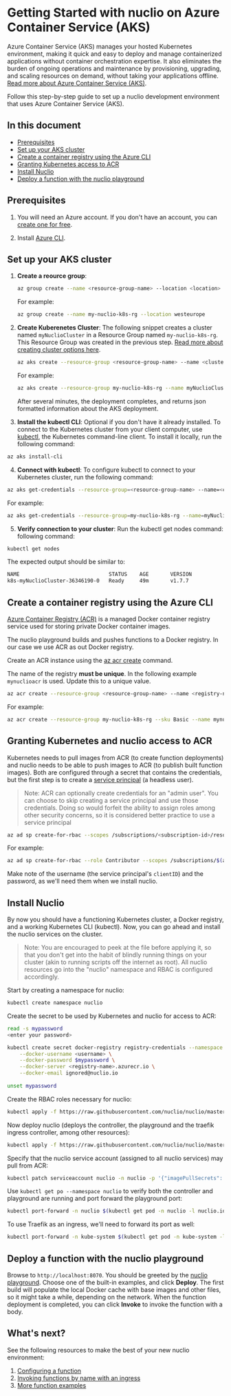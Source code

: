 # Getting Started with nuclio on Azure Container Service (AKS)

Azure Container Service (AKS) manages your hosted Kubernetes environment, making it quick and easy to deploy and manage containerized applications without container orchestration expertise. It also eliminates the burden of ongoing operations and maintenance by provisioning, upgrading, and scaling resources on demand, without taking your applications offline. [Read more about Azure Container Service (AKS)](https://docs.microsoft.com/en-us/azure/aks/).

Follow this step-by-step guide to set up a nuclio development environment that uses Azure Container Service (AKS).

## In this document

- [Prerequisites](#prerequisites)
- [Set up your AKS cluster](#set-up-your-aks-cluster)
- [Create a container registry using the Azure CLI](#create-a-container-registry-using-the-azure-cli)
- [Granting Kubernetes access to ACR](#granting-kubernetes-access-to-acr)
- [Install Nuclio](#install-nuclio)
- [Deploy a function with the nuclio playground](#deploy-a-function-with-the-nuclio-playground)

## Prerequisites

1. You will need an Azure account. If you don't have an account, you can [create one for free](https://azure.microsoft.com/en-us/free/).

2. Install [Azure CLI](https://docs.microsoft.com/en-us/cli/azure/install-azure-cli?view=azure-cli-latest).



## Set up your AKS cluster

1.  **Create a reource group**: 

    ```sh
    az group create --name <resource-group-name> --location <location>
    ```
    For example:
    ```sh
    az group create --name my-nuclio-k8s-rg --location westeurope
    ```
2.  **Create Kuberenetes Cluster**: The following snippet creates a cluster named `myNuclioCluster` in a Resource Group named `my-nuclio-k8s-rg`. This Resource Group was created in the previous step. [Read more about creating cluster options here](https://docs.microsoft.com/en-us/cli/azure/aks?view=azure-cli-latest#az_aks_create).

    ```sh
    az aks create --resource-group <resource-group-name> --name <cluster-name> --node-count <number>
    ```
    For example:
    ```sh
    az aks create --resource-group my-nuclio-k8s-rg --name myNuclioCluster --node-count 2 --generate-ssh-keys
    ```
    After several minutes, the deployment completes, and returns json formatted information about the AKS deployment.

3. **Install the kubectl CLI**: Optional if you don't have it already installed. To connect to the Kubernetes cluster from your client computer, use [kubectl](https://kubernetes.io/docs/user-guide/kubectl/), the Kubernetes command-line client. To install it locally, run the following command:
```sh
az aks install-cli
```

4. **Connect with kubectl**: To configure kubectl to connect to your Kubernetes cluster, run the following command:
```sh
az aks get-credentials --resource-group=<resource-group-name> --name=<cluster-name>
```
For example:
```sh
az aks get-credentials --resource-group=my-nuclio-k8s-rg --name=myNuclioCluster
```

5. **Verify connection to your cluster**: Run the kubectl get nodes command:
following command:
```sh
kubectl get nodes
```
The expected output should be similar to:
```sh
NAME                             STATUS    AGE       VERSION
k8s-myNuclioCluster-36346190-0   Ready     49m       v1.7.7
```

## Create a container registry using the Azure CLI
[Azure Container Registry (ACR)](https://docs.microsoft.com/en-us/azure/container-registry/container-registry-get-started-azure-cli) is a managed Docker container registry service used for storing private Docker container images.

The nuclio playground builds and pushes functions to a Docker registry. In our case we use ACR as out Docker registry.

Create an ACR instance using the [az acr create](https://docs.microsoft.com/en-us/cli/azure/acr#az_acr_create) command.

The name of the registry **must be unique**. In the following example `mynuclioacr` is used. Update this to a unique value.
```sh
az acr create --resource-group <resource-group-name> --name <registry-name> --sku Basic
```
For example:
```sh
az acr create --resource-group my-nuclio-k8s-rg --sku Basic --name mynuclioacr 
```

## Granting Kubernetes and nuclio access to ACR

Kubernetes needs to pull images from ACR (to create function deployments) and nuclio needs to be able to push images to ACR (to publish built function images). Both are configured through a secret that contains the credentials, but the first step is to create a [service principal](https://docs.microsoft.com/en-us/azure/active-directory/develop/active-directory-application-objects) (a headless user).  
> Note: ACR can optionally create credentials for an "admin user". You can choose to skip creating a service principal and use those credentials. Doing so would forfeit the ability to assign roles among other security concerns, so it is considered better practice to use a service principal  

```sh
az ad sp create-for-rbac --scopes /subscriptions/<subscription-id>/resourcegroups/<resource-group-name>/providers/Microsoft.ContainerRegistry/registries/<registry-name> --role Contributor --name <service-prinicpal-name>
```
For example:
```sh
az ad sp create-for-rbac --role Contributor --scopes /subscriptions/$(az account show --query id -o tsv)/resourcegroups/my-nuclio-k8s-rg/providers/Microsoft.ContainerRegistry/registries/mynuclioacr --name mynuclioacr-sp
```

Make note of the username (the service principal's `clientID`) and the password, as we'll need them when we install nuclio.

## Install Nuclio
By now you should have a functioning Kubernetes cluster, a Docker registry, and a working Kubernetes CLI (kubectl). Now, you can go ahead and install the nuclio services on the cluster.
> Note: You are encouraged to peek at the file before applying it, so that you don't get into the habit of blindly running things on your cluster (akin to running scripts off the internet as root). All nuclio resources go into the "nuclio" namespace and RBAC is configured accordingly. 

Start by creating a namespace for nuclio:
```sh
kubectl create namespace nuclio
```

Create the secret to be used by Kubernetes and nuclio for access to ACR:
```sh
read -s mypassword
<enter your password>

kubectl create secret docker-registry registry-credentials --namespace nuclio \
    --docker-username <username> \
    --docker-password $mypassword \
    --docker-server <registry-name>.azurecr.io \
    --docker-email ignored@nuclio.io
    
unset mypassword
```

Create the RBAC roles necessary for nuclio:
```sh
kubectl apply -f https://raw.githubusercontent.com/nuclio/nuclio/master/hack/k8s/resources/nuclio-rbac.yaml
```

Now deploy nuclio (deploys the controller, the playground and the traefik ingress controller, among other resources):
```sh
kubectl apply -f https://raw.githubusercontent.com/nuclio/nuclio/master/hack/aks/resources/nuclio.yaml
```

Specify that the nuclio service account (assigned to all nuclio services) may pull from ACR:
```sh
kubectl patch serviceaccount nuclio -n nuclio -p '{"imagePullSecrets": [{"name": "registry-credentials"}]}'
```

Use `kubectl get po --namespace nuclio` to verify both the controller and playground are running and port forward the playground port:  
 
```sh
kubectl port-forward -n nuclio $(kubectl get pod -n nuclio -l nuclio.io/app=playground -o jsonpath='{.items[0].metadata.name}') 8070:8070
```

To use Traefik as an ingress, we'll need to forward its port as well:

```sh
kubectl port-forward -n kube-system $(kubectl get pod -n kube-system -l k8s-app=traefik-ingress-lb -o jsonpath='{.items[0].metadata.name}') 8080:80
```

## Deploy a function with the nuclio playground

Browse to `http://localhost:8070`.
You should be greeted by the [nuclio playground](/README.md#playground). Choose one of the built-in examples, and click **Deploy**. The first build will populate the local Docker cache with base images and other files, so it might take a while, depending on the network. When the function deployment is completed, you can click **Invoke** to invoke the function with a body.


## What's next?

See the following resources to make the best of your new nuclio environment:

1. [Configuring a function](/docs/concepts/configuring-a-function.md)
2. [Invoking functions by name with an ingress](/docs/concepts/k8s/function-ingress.md)
3. [More function examples](/hack/examples/README.md)

